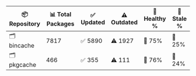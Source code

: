 | 📦 Repository | 📊 Total Packages | ✅ Updated | ⚠️ Outdated | 💚 Healthy % | 🔴 Stale % |
|---------------|-------------------|------------|-------------|-------------|------------|
| 🗂️ bincache | 7817 | ✅ 5890 | ⚠️ 1927 | 💚 75% | 🔴 25% |
| 🗂️ pkgcache | 466 | ✅ 355 | ⚠️ 111 | 💚 76% | 🔴 24% |

